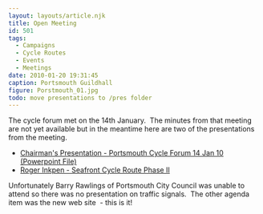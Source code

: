 ```yaml
---
layout: layouts/article.njk
title: Open Meeting
id: 501
tags:
  - Campaigns
  - Cycle Routes
  - Events
  - Meetings
date: 2010-01-20 19:31:45
caption: Portsmouth Guildhall
figure: Porstmouth_01.jpg
todo: move presentations to /pres folder
---
```


The cycle forum met on the 14th January.  The minutes from that meeting are not yet available but in the meantime here are two of the presentations from the meeting.

* [Chairman's Presentation - Portsmouth Cycle Forum 14 Jan 10 (Powerpoint File)](/assets/pres/Portsmouth-Cycle-Forum-14Jan10.ppt)
* [Roger Inkpen - Seafront Cycle Route Phase II](/assets/pres/SCF-Phase-II-v2-redux.ppt)

Unfortunately Barry Rawlings of Portsmouth City Council was unable to attend so there was no presentation on traffic signals.  The other agenda item was the new web site  - this is it!
